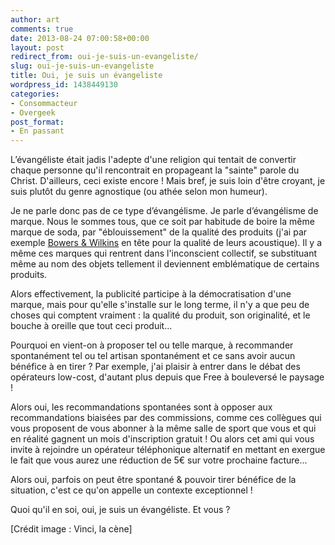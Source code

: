 ```yaml
---
author: art
comments: true
date: 2013-08-24 07:00:58+00:00
layout: post
redirect_from: oui-je-suis-un-evangeliste/
slug: oui-je-suis-un-evangeliste
title: Oui, je suis un évangeliste
wordpress_id: 1438449130
categories:
- Consommacteur
- Overgeek
post_format:
- En passant
---
```


L’évangéliste était jadis l'adepte d'une religion qui tentait de convertir chaque personne qu'il rencontrait en propageant la "sainte" parole du Christ. D'ailleurs, ceci existe encore ! Mais bref, je suis loin d'être croyant, je suis plutôt du genre agnostique (ou athée selon mon humeur).<!-- more -->

Je ne parle donc pas de ce type d’évangélisme. Je parle d’évangélisme de marque. Nous le sommes tous, que ce soit par habitude de boire la même marque de soda, par "éblouissement" de la qualité des produits (j'ai par exemple [Bowers & Wilkins](https://irz.fr/ecouter-musique) en tête pour la qualité de leurs acoustique). Il y a même ces marques qui rentrent dans l'inconscient collectif, se substituant même au nom des objets tellement il deviennent emblématique de certains produits.

Alors effectivement, la publicité participe à la démocratisation d'une marque, mais pour qu'elle s'installe sur le long terme, il n'y a que peu de choses qui comptent vraiment : la qualité du produit, son originalité, et le bouche à oreille que tout ceci produit...

Pourquoi en vient-on à proposer tel ou telle marque, à recommander spontanément tel ou tel artisan spontanément et ce sans avoir aucun bénéfice à en tirer ? Par exemple, j'ai plaisir à entrer dans le débat des opérateurs low-cost, d'autant plus depuis que Free à bouleversé le paysage !

Alors oui, les recommandations spontanées sont à opposer aux recommandations biaisées par des commissions, comme ces collègues qui vous proposent de vous abonner à la même salle de sport que vous et qui en réalité gagnent un mois d'inscription gratuit ! Ou alors cet ami qui vous invite à rejoindre un opérateur téléphonique alternatif en mettant en exergue le fait que vous aurez une réduction de 5€ sur votre prochaine facture...

Alors oui, parfois on peut être spontané & pouvoir tirer bénéfice de la situation, c'est ce qu'on appelle un contexte exceptionnel !

Quoi qu'il en soi, oui, je suis un évangéliste. Et vous ?



[Crédit image : Vinci, la cène]
